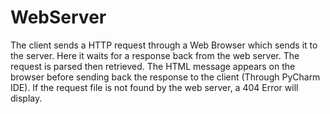 # WebServer
The client sends a HTTP request through a Web Browser which sends it to the server. Here it waits for a response back from the web server. The request is parsed then retrieved. The HTML message appears on the browser before sending back the response to the client (Through PyCharm IDE). If the request file is not found by the web server, a 404 Error will display. 
